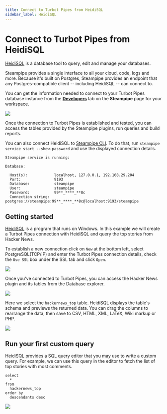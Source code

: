 ```yaml
---
title: Connect to Turbot Pipes from HeidiSQL
sidebar_label: HeidiSQL
---
```


# Connect to Turbot Pipes from HeidiSQL

[HeidiSQL](https://www.heidisql.com/) is a database tool to query, edit and
manage your databases.

Steampipe provides a single interface to all your cloud, code, logs and more.
Because it's built on Postgres, Steampipe provides an endpoint that any
Postgres-compatible client -- including HeidiSQL -- can connect to.

You can get the information needed to connect to your Turbot Pipes database instance from the **[Developers](/pipes/docs/using/steampipe/developers)** tab on the **Steampipe** page for your workspace.  

![](/images/docs/pipes/steampipe/pipes_steampipe_developer_database.png)

Once the connection to Turbot Pipes is established and tested, you can access
the tables provided by the Steampipe plugins, run queries and build reports.

You can also connect HeidiSQL to
[Steampipe CLI](https://steampipe.io/downloads). To do that, run
`steampipe service start --show-password` and use the displayed connection
details.

```
Steampipe service is running:

Database:

  Host(s):            localhost, 127.0.0.1, 192.168.29.204
  Port:               9193
  Database:           steampipe
  User:               steampipe
  Password:           99**_****_**8c
  Connection string:  postgres://steampipe:99**_****_**8c@localhost:9193/steampipe
```

## Getting started

[HeidiSQL](https://www.heidisql.com/download.php) is a program that runs on
Windows. In this example we will create a Turbot Pipes connection with HeidiSQL
and query the top stories from Hacker News.

To establish a new connection click on `New` at the bottom left, select
PostgreSQL(TCP/IP) and enter the Turbot Pipes connection details, check the
`Use SSL` box under the SSL tab and click `Open`.

<div style={{"marginTop":"1em", "marginBottom":"1em", "width":"90%"}}>
<img src="/images/docs/pipes/heidisql-connection-success.png" />
</div>

Once you've connected to Turbot Pipes, you can access the Hacker News plugin and
its tables from the Database explorer.

<div style={{"marginTop":"1em", "marginBottom":"1em", "width":"50%"}}>
<img src="/images/docs/pipes/heidisql-database-explorer.png" />
</div>

Here we select the `hackernews_top` table. HeidiSQL displays the table's schema
and previews the returned data. You can drag the columns to rearrange the data,
then save to CSV, HTML, XML, LaTeX, Wiki markup or PHP.

<div style={{"marginTop":"1em", "marginBottom":"1em", "width":"90%"}}>
<img src="/images/docs/pipes/heidisql-hackernewstop-datapreview.png" />
</div>

## Run your first custom query

HeidiSQL provides a SQL query editor that you may use to write a custom query.
For example, we can use this query in the editor to fetch the list of top
stories with most comments.

```
select
  *
from
  hackernews_top
order by
  descendants desc
```

<div style={{"marginTop":"1em", "marginBottom":"1em", "width":"90%"}}>
<img src="/images/docs/pipes/heidisql-custom-query-response.png" />
</div>

